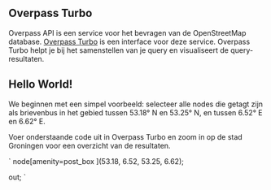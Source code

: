 ## Overpass Turbo
Overpass API is een service voor het bevragen van de OpenStreetMap database. [Overpass Turbo](http://overpass-turbo.eu/) is een interface voor deze service. Overpass Turbo helpt je bij het samenstellen van je query en visualiseert de query-resultaten. 

## Hello World!
We beginnen met een simpel voorbeeld: selecteer alle nodes die getagt zijn als brievenbus in het gebied tussen 53.18&deg; N en 53.25&deg; N, en tussen 6.52&deg; E en 6.62&deg; E.
 
Voer onderstaande code uit in Overpass Turbo en zoom in op de stad Groningen voor een overzicht van de resultaten.

`
node[amenity=post_box ](53.18, 6.52, 53.25, 6.62);

out;
`

